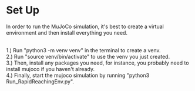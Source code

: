 # Set Up

In order to run the MuJoCo simulation, it's best to create a virtual environment and then install everything you need. <br><br>

1.) Run "python3 -m venv venv" in the terminal to create a venv. <br>
2.) Run "source venv/bin/activate" to use the venv you just created. <br>
3.) Then, install any packages you need, for instance, you probably need to install mujoco if you haven't already. <br>
4.) Finally, start the mujoco simulation by running "python3 Run_RapidReachingEnv.py".
